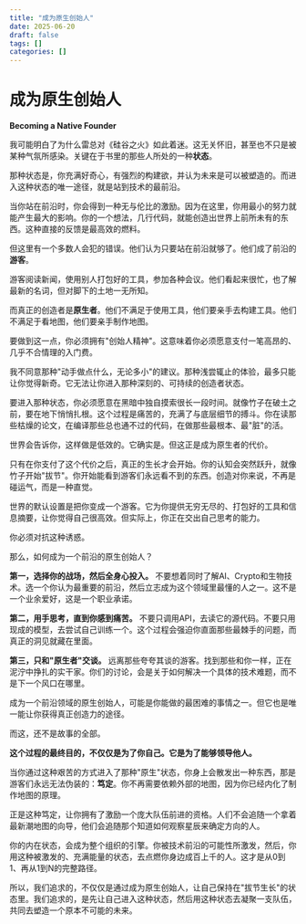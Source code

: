 ```yaml
---
title: "成为原生创始人"
date: 2025-06-20
draft: false
tags: []
categories: []
---
```


# 成为原生创始人

**Becoming a Native Founder**

我可能明白了为什么雷总对《硅谷之火》如此着迷。这无关怀旧，甚至也不只是被某种气氛所感染。关键在于书里的那些人所处的一种**状态**。

那种状态是，你充满好奇心，有强烈的构建欲，并认为未来是可以被塑造的。而进入这种状态的唯一途径，就是站到技术的最前沿。

当你站在前沿时，你会得到一种无与伦比的激励。因为在这里，你用最小的努力就能产生最大的影响。你的一个想法，几行代码，就能创造出世界上前所未有的东西。这种直接的反馈是最高效的燃料。

但这里有一个多数人会犯的错误。他们认为只要站在前沿就够了。他们成了前沿的**游客**。

游客阅读新闻，使用别人打包好的工具，参加各种会议。他们看起来很忙，也了解最新的名词，但对脚下的土地一无所知。

而真正的创造者是**原生者**。他们不满足于使用工具，他们要亲手去构建工具。他们不满足于看地图，他们要亲手制作地图。

要做到这一点，你必须拥有"创始人精神"。这意味着你必须愿意支付一笔高昂的、几乎不合情理的入门费。

我不同意那种"动手做点什么，无论多小"的建议。那种浅尝辄止的体验，最多只能让你觉得新奇。它无法让你进入那种深刻的、可持续的创造者状态。

要进入那种状态，你必须愿意在黑暗中独自摸索很长一段时间。就像竹子在破土之前，要在地下悄悄扎根。这个过程是痛苦的，充满了与底层细节的搏斗。你在读那些枯燥的论文，在编译那些总也通不过的代码，在做那些最根本、最"脏"的活。

世界会告诉你，这样做是低效的。它确实是。但这正是成为原生者的代价。

只有在你支付了这个代价之后，真正的生长才会开始。你的认知会突然跃升，就像竹子开始"拔节"。你开始能看到游客们永远看不到的东西。创造对你来说，不再是碰运气，而是一种直觉。

世界的默认设置是把你变成一个游客。它为你提供无穷无尽的、打包好的工具和信息摘要，让你觉得自己很高效。但实际上，你正在交出自己思考的能力。

你必须对抗这种诱惑。

那么，如何成为一个前沿的原生创始人？

**第一，选择你的战场，然后全身心投入。** 不要想着同时了解AI、Crypto和生物技术。选一个你认为最重要的前沿，然后立志成为这个领域里最懂的人之一。这不是一个业余爱好，这是一个职业承诺。

**第二，用手思考，直到你感到痛苦。** 不要只调用API，去读它的源代码。不要只用现成的模型，去尝试自己训练一个。这个过程会强迫你直面那些最棘手的问题，而真正的洞见就藏在里面。

**第三，只和"原生者"交谈。** 远离那些夸夸其谈的游客。找到那些和你一样，正在泥泞中挣扎的实干家。你们的讨论，会是关于如何解决一个具体的技术难题，而不是下一个风口在哪里。

成为一个前沿领域的原生创始人，可能是你能做的最困难的事情之一。但它也是唯一能让你获得真正创造力的途径。

而这，还不是故事的全部。

**这个过程的最终目的，不仅仅是为了你自己。它是为了能够领导他人。**

当你通过这种艰苦的方式进入了那种"原生"状态，你身上会散发出一种东西，那是游客们永远无法伪装的：**笃定**。你不再需要依赖外部的地图，因为你已经内化了制作地图的原理。

正是这种笃定，让你拥有了激励一个庞大队伍前进的资格。人们不会追随一个拿着最新潮地图的向导，他们会追随那个知道如何观察星辰来确定方向的人。

你的内在状态，会成为整个组织的引擎。你被技术前沿的可能性所激发，然后，你用这种被激发的、充满能量的状态，去点燃你身边成百上千的人。这才是从0到1、再从1到N的完整路径。

所以，我们追求的，不仅仅是通过成为原生创始人，让自己保持在"拔节生长"的状态里。我们追求的，是先让自己进入这种状态，然后用这种状态去凝聚一支队伍，共同去塑造一个原本不可能的未来。